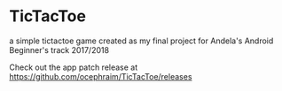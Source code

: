 # TicTacToe
a simple tictactoe game created as my final project for Andela's Android Beginner's track 2017/2018

Check out the app patch release at https://github.com/ocephraim/TicTacToe/releases
